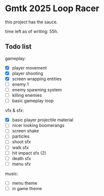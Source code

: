 # Gmtk 2025 Loop Racer

this project has the sauce.

time left as of writing: 55h.

## Todo list

gameplay:
- [x] player movement
- [x] player shooting
- [x] screen wrapping entities
- [ ] enemy 1
- [ ] enemy spawning system
- [ ] killing enemies
- [ ] basic gameplay loop

vfx & sfx:
- [x] basic player projectile material
- [ ] nicer looking boomerangs
- [ ] screen shake
- [ ] particles
- [ ] shoot sfx
- [ ] walk sfx
- [ ] hit impact sfx (2)
- [ ] death sfx
- [ ] menu sfx

music:
- [ ] menu theme
- [ ] in game theme
